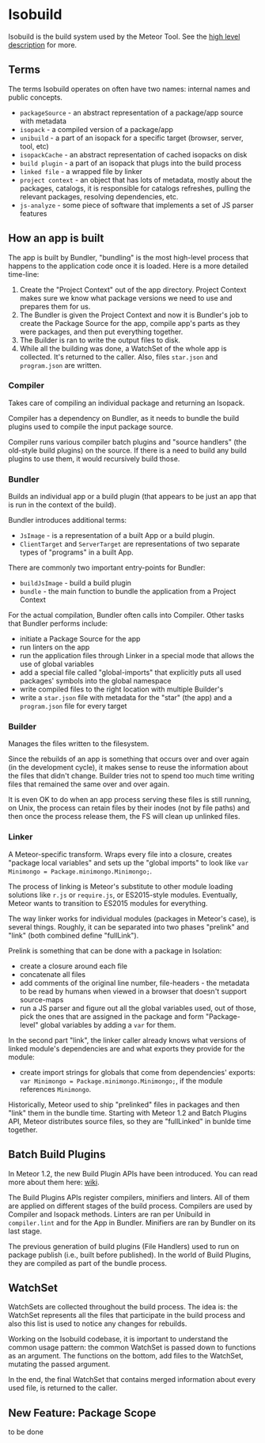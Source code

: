 # Isobuild

Isobuild is the build system used by the Meteor Tool. See the
[high level description](https://www.meteor.com/isobuild) for more.

## Terms

The terms Isobuild operates on often have two names: internal names and public
concepts.

- `packageSource` - an abstract representation of a package/app source with metadata
- `isopack` - a compiled version of a package/app
- `unibuild` - a part of an isopack for a specific target (browser, server,
  tool, etc)
- `isopackCache` - an abstract representation of cached isopacks on disk
- `build plugin` - a part of an isopack that plugs into the build process
- `linked file` - a wrapped file by linker
- `project context` - an object that has lots of metadata, mostly about the
  packages, catalogs, it is responsible for catalogs refreshes, pulling the
  relevant packages, resolving dependencies, etc.
- `js-analyze` - some piece of software that implements a set of JS parser
  features

## How an app is built

The app is built by Bundler, "bundling" is the most high-level process that
happens to the application code once it is loaded. Here is a more detailed
time-line:

1. Create the "Project Context" out of the app directory. Project Context makes
   sure we know what package versions we need to use and prepares them for us.
2. The Bundler is given the Project Context and now it is Bundler's job to
   create the Package Source for the app, compile app's parts as they were
   packages, and then put everything together.
3. The Builder is ran to write the output files to disk.
4. While all the building was done, a WatchSet of the whole app is collected.
   It's returned to the caller. Also, files `star.json` and `program.json` are
   written.

### Compiler

Takes care of compiling an individual package and returning an Isopack.

Compiler has a dependency on Bundler, as it needs to bundle the build plugins
used to compile the input package source.

Compiler runs various compiler batch plugins and "source handlers" (the
old-style build plugins) on the source. If there is a need to build any build
plugins to use them, it would recursively build those.

### Bundler

Builds an individual app or a build plugin (that appears to be just an app that
is run in the context of the build).

Bundler introduces additional terms:

- `JsImage` - is a representation of a built App or a build plugin.
- `ClientTarget` and `ServerTarget` are representations of two separate types of
  "programs" in a built App.

There are commonly two important entry-points for Bundler:

- `buildJsImage` - build a build plugin
- `bundle` - the main function to bundle the application from a Project Context

For the actual compilation, Bundler often calls into Compiler. Other tasks that
Bundler performs include:

- initiate a Package Source for the app
- run linters on the app
- run the application files through Linker in a special mode that allows the use
of global variables
- add a special file called "global-imports" that explicitly puts all used
  packages' symbols into the global namespace
- write compiled files to the right location with multiple Builder's
- write a `star.json` file with metadata for the "star" (the app) and a
  `program.json` file for every target

### Builder

Manages the files written to the filesystem.

Since the rebuilds of an app is something that occurs over and over again (in
the development cycle), it makes sense to reuse the information about the files
that didn't change. Builder tries not to spend too much time writing files that
remained the same over and over again.

It is even OK to do when an app process serving these files is still running, on
Unix, the process can retain files by their inodes (not by file paths) and then
once the process release them, the FS will clean up unlinked files.

### Linker

A Meteor-specific transform. Wraps every file into a closure, creates "package
local variables" and sets up the "global imports" to look like
`var Minimongo = Package.minimongo.Minimongo;`.

The process of linking is Meteor's substitute to other module loading solutions
like `r.js` or `require.js`, or ES2015-style modules. Eventually, Meteor wants
to transition to ES2015 modules for everything.

The way linker works for individual modules (packages in Meteor's case), is
several things. Roughly, it can be separated into two phases "prelink" and
"link" (both combined define "fullLink").

Prelink is something that can be done with a package in Isolation:

- create a closure around each file
- concatenate all files
- add comments of the original line number, file-headers - the metadata to be
read by humans when viewed in a browser that doesn't support source-maps
- run a JS parser and figure out all the global variables used, out of those,
  pick the ones that are assigned in the package and form "Package-level" global
  variables by adding a `var` for them.

In the second part "link", the linker caller already knows what versions of
linked module's dependencies are and what exports they provide for the module:

- create import strings for globals that come from dependencies' exports:
  `var Minimongo = Package.minimongo.Minimongo;`, if the module references
  `Minimongo`.

Historically, Meteor used to ship "prelinked" files in packages and then "link"
them in the bundle time. Starting with Meteor 1.2 and Batch Plugins API, Meteor
distributes source files, so they are "fullLinked" in bunlde time together.

## Batch Build Plugins

In Meteor 1.2, the new Build Plugin APIs have been introduced. You can read more
about them here: [wiki](https://github.com/meteor/meteor/wiki/Build-Plugins-API).

The Build Plugins APIs register compilers, minifiers and linters. All of them
are applied on different stages of the build process. Compilers are used by
Compiler and Isopack methods. Linters are ran per Unibuild in
`compiler.lint` and for the App in Bundler. Minifiers are ran by Bundler on its
last stage.

The previous generation of build plugins (File Handlers) used to run on package
publish (i.e., built before published). In the world of Build Plugins, they are
compiled as part of the bundle process.

## WatchSet

WatchSets are collected throughout the build process. The idea is: the WatchSet
represents all the files that participate in the build process and also this
list is used to notice any changes for rebuilds.

Working on the Isobuild codebase, it is important to understand the common usage
pattern: the common WatchSet is passed down to functions as an argument. The
functions on the bottom, add files to the WatchSet, mutating the passed
argument.

In the end, the final WatchSet that contains merged information about every used
file, is returned to the caller.


## New Feature: Package Scope
to be done

